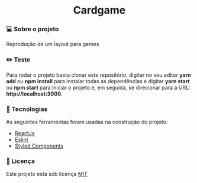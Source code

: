 <h1 align="center">Cardgame</h1>

<h3>💻 Sobre o projeto</h3>
<p>Reprodução de um layout para games</p>

<h3>✏️ Teste</h3>  
<p>Para rodar o projeto basta clonar este repositório, digitar no seu editor <strong>yarn add</strong> ou <strong>npm install</strong> para instalar todas as dependências e digitar <strong>yarn start</strong> ou <strong>npm start</strong> para iniciar o projeto e, em seguida, se direcionar para a URL: <strong>http://localhost:3000</strong>.</p>


<h3>🔨 Tecnologias</h3>  
<p>As seguintes ferramentas foram usadas na construção do projeto:</p>
<ul>
  <li><a href="https://reactjs.org/">ReactJs</a></li>
  <li><a href="https://eslint.org/">Eslint</a></li>
  <li><a href="https://styled-components.com/">Styled Components</a></li>
</ul>

<h3>📝 Licença</h3>
<p>Este projeto está sob licença <a href="./LICENSE">MIT</a></p>
